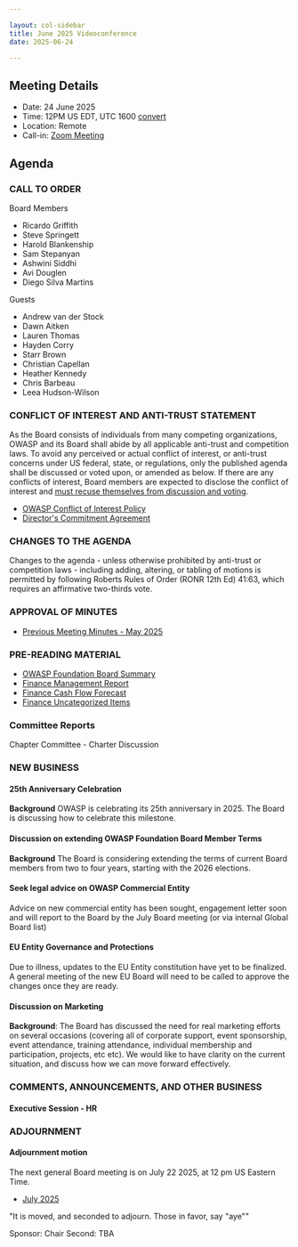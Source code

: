 ```yaml
---

layout: col-sidebar
title: June 2025 Videoconference
date: 2025-06-24

---
```


## Meeting Details

- Date: 24 June 2025
- Time: 12PM US EDT, UTC 1600 [convert](https://www.timeanddate.com/worldclock/meetingdetails.html?year=2025&month=6&day=24&hour=16&min=0&sec=0&p1=152&p2=176&p3=110&p4=136&p5=179&p6=24&p7=64)
- Location: Remote
- Call-in: [Zoom Meeting](https://us06web.zoom.us/j/82812814370?pwd=dUc1TIeKiaYL4uLQDnnYiCYA3e2fHn.1)

## Agenda

### CALL TO ORDER

Board Members
- Ricardo Griffith
- Steve Springett
- Harold Blankenship
- Sam Stepanyan
- Ashwini Siddhi
- Avi Douglen 
- Diego Silva Martins

Guests
- Andrew van der Stock
- Dawn Aitken
- Lauren Thomas
- Hayden Corry
- Starr Brown
- Christian Capellan
- Heather Kennedy
- Chris Barbeau
- Leea Hudson-Wilson

### CONFLICT OF INTEREST AND ANTI-TRUST STATEMENT

As the Board consists of individuals from many competing organizations, OWASP and its Board shall abide by all applicable anti-trust and competition laws. To avoid any perceived or actual conflict of interest, or anti-trust concerns under US federal, state, or regulations, only the published agenda shall be discussed or voted upon, or amended as below. If there are any conflicts of interest, Board members are expected to disclose the conflict of interest and [must recuse themselves from discussion and voting](https://owasp.org/www-policy/legal/bylaws#section-702-disclosure-required).

- [OWASP Conflict of Interest Policy](https://owasp.org/www-policy/operational/conflict-of-interest)
- [Director's Commitment Agreement](https://owasp.org/www-policy/legal/directors-committment-agreement)

### CHANGES TO THE AGENDA

Changes to the agenda - unless otherwise prohibited by anti-trust or competition laws - including adding, altering, or tabling of motions is permitted by following Roberts Rules of Order (RONR 12th Ed) 41:63, which requires an affirmative two-thirds vote.

### APPROVAL OF MINUTES

- [Previous Meeting Minutes - May 2025](/www-board/meetings-historical/2025/202505)

### PRE-READING MATERIAL

- [OWASP Foundation Board Summary](https://docs.google.com/presentation/d/1ssyDh6lgG0YU5k_HA46GVFNc-uJCsYhTAlkpfBK36Sg/edit?usp=sharing)
- [Finance Management Report](/www-board/attachments/202505-finance-summary.pdf)
- [Finance Cash Flow Forecast](/www-board/attachments/202505-finance-cash.pdf)
- [Finance Uncategorized Items](/www-board/attachments/202505-finance-ar.xlsx)

### Committee Reports

Chapter Committee - Charter Discussion

### NEW BUSINESS

#### 25th Anniversary Celebration

**Background** OWASP is celebrating its 25th anniversary in 2025. The Board is discussing how to celebrate this milestone.

#### Discussion on extending OWASP Foundation Board Member Terms

**Background** The Board is considering extending the terms of current Board members from two to four years, starting with the 2026 elections.

#### Seek legal advice on OWASP Commercial Entity

Advice on new commercial entity has been sought, engagement letter soon and will report to the Board by the July Board meeting (or via internal Global Board list)

#### EU Entity Governance and Protections

Due to illness, updates to the EU Entity constitution have yet to be finalized. A general meeting of the new EU Board will need to be called to approve the changes once they are ready.

#### Discussion on Marketing 

**Background**: The Board has discussed the need for real marketing efforts on several occasions (covering all of corporate support, event sponsorship, event attendance, training attendance, individual membership and participation, projects, etc etc). We would like to have clarity on the current situation, and discuss how we can move forward effectively. 

### COMMENTS, ANNOUNCEMENTS, AND OTHER BUSINESS

#### Executive Session - HR

### ADJOURNMENT

#### Adjournment motion

The next general Board meeting is on July 22 2025, at 12 pm US Eastern Time.

- [July 2025](https://owasp.org/www-board/meetings/202507)

"It is moved, and seconded to adjourn. Those in favor, say "aye""

Sponsor: Chair
Second: TBA
